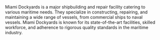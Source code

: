 Miami Dockyards is a major shipbuilding and repair facility catering to various maritime needs. They specialize in constructing, repairing, and maintaining a wide range of vessels, from commercial ships to naval vessels. Miami Dockyards is known for its state-of-the-art facilities, skilled workforce, and adherence to rigorous quality standards in the maritime industry.